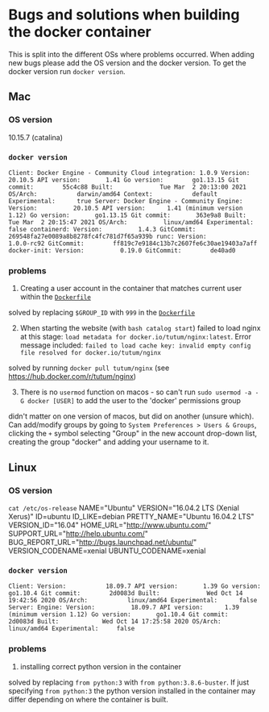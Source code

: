 # Bugs and solutions when building the docker container

This is split into the different OSs where problems occurred. When adding new bugs please add the OS version and the docker version. To get the docker version run `docker version`.

## Mac

### OS version

10.15.7 (catalina)

### `docker version`

`
Client: Docker Engine - Community
 Cloud integration: 1.0.9
 Version:           20.10.5
 API version:       1.41
 Go version:        go1.13.15
 Git commit:        55c4c88
 Built:             Tue Mar  2 20:13:00 2021
 OS/Arch:           darwin/amd64
 Context:           default
 Experimental:      true
Server: Docker Engine - Community
 Engine:
  Version:          20.10.5
  API version:      1.41 (minimum version 1.12)
  Go version:       go1.13.15
  Git commit:       363e9a8
  Built:            Tue Mar  2 20:15:47 2021
  OS/Arch:          linux/amd64
  Experimental:     false
 containerd:
  Version:          1.4.3
  GitCommit:        269548fa27e0089a8b8278fc4fc781d7f65a939b
 runc:
  Version:          1.0.0-rc92
  GitCommit:        ff819c7e9184c13b7c2607fe6c30ae19403a7aff
 docker-init:
  Version:          0.19.0
  GitCommit:        de40ad0
`

### problems

1. Creating a user account in the container that matches current user within the [`Dockerfile`](docker/Dockerfile)

solved by replacing `$GROUP_ID` with `999` in the [`Dockerfile`](docker/Dockerfile)

2. When starting the website (with `bash catalog start`) failed to load nginx at this stage: `load metadata for docker.io/tutum/nginx:latest`. Error message included: `failed to load cache key: invalid empty config file resolved for docker.io/tutum/nginx`

solved by running `docker pull tutum/nginx` (see https://hub.docker.com/r/tutum/nginx) 

3. There is no `usermod` function on macos - so can't run `sudo usermod -a -G docker [USER]` to add the user to the 'docker' permissions group

didn't matter on one version of macos, but did on another (unsure which). Can add/modify groups by going to `System Preferences > Users & Groups`, clicking the `+` symbol selecting "Group" in the new account drop-down list, creating the group "docker" and adding your username to it.

## Linux

### OS version

`cat /etc/os-release`
NAME="Ubuntu"
VERSION="16.04.2 LTS (Xenial Xerus)"
ID=ubuntu
ID_LIKE=debian
PRETTY_NAME="Ubuntu 16.04.2 LTS"
VERSION_ID="16.04"
HOME_URL="http://www.ubuntu.com/"
SUPPORT_URL="http://help.ubuntu.com/"
BUG_REPORT_URL="http://bugs.launchpad.net/ubuntu/"
VERSION_CODENAME=xenial
UBUNTU_CODENAME=xenial

### `docker version`

`
Client:
 Version:           18.09.7
 API version:       1.39
 Go version:        go1.10.4
 Git commit:        2d0083d
 Built:             Wed Oct 14 19:42:56 2020
 OS/Arch:           linux/amd64
 Experimental:      false
Server:
 Engine:
  Version:          18.09.7
  API version:      1.39 (minimum version 1.12)
  Go version:       go1.10.4
  Git commit:       2d0083d
  Built:            Wed Oct 14 17:25:58 2020
  OS/Arch:          linux/amd64
  Experimental:     false
`


### problems

1. installing correct python version in the container

solved by replacing `from python:3` with `from python:3.8.6-buster`. If just specifying `from python:3` the python version installed in the container may differ depending on where the container is built.
